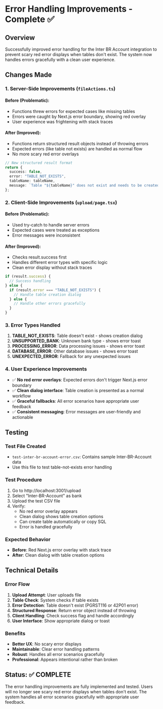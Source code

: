 # Error Handling Improvements - Complete ✅

## Overview

Successfully improved error handling for the Inter BR Account integration to prevent scary red error displays when tables don't exist. The system now handles errors gracefully with a clean user experience.

## Changes Made

### 1. Server-Side Improvements (`fileActions.ts`)

#### Before (Problematic):

- Functions threw errors for expected cases like missing tables
- Errors were caught by Next.js error boundary, showing red overlay
- User experience was frightening with stack traces

#### After (Improved):

- Functions return structured result objects instead of throwing errors
- Expected errors (like table not exists) are handled as normal flow
- No more scary red error overlays

```typescript
// New structured result format
return {
  success: false,
  error: "TABLE_NOT_EXISTS",
  tableName: tableName,
  message: `Table "${tableName}" does not exist and needs to be created`,
};
```

### 2. Client-Side Improvements (`upload/page.tsx`)

#### Before (Problematic):

- Used try-catch to handle server errors
- Expected cases were treated as exceptions
- Error messages were inconsistent

#### After (Improved):

- Checks result.success first
- Handles different error types with specific logic
- Clean error display without stack traces

```typescript
if (result.success) {
  // Success handling
} else {
  if (result.error === "TABLE_NOT_EXISTS") {
    // Handle table creation dialog
  } else {
    // Handle other errors gracefully
  }
}
```

### 3. Error Types Handled

1. **TABLE_NOT_EXISTS**: Table doesn't exist - shows creation dialog
2. **UNSUPPORTED_BANK**: Unknown bank type - shows error toast
3. **PROCESSING_ERROR**: Data processing issues - shows error toast
4. **DATABASE_ERROR**: Other database issues - shows error toast
5. **UNEXPECTED_ERROR**: Fallback for any unexpected issues

### 4. User Experience Improvements

- ✅ **No red error overlays**: Expected errors don't trigger Next.js error boundary
- ✅ **Clean dialog interface**: Table creation is presented as a normal workflow
- ✅ **Graceful fallbacks**: All error scenarios have appropriate user feedback
- ✅ **Consistent messaging**: Error messages are user-friendly and actionable

## Testing

### Test File Created

- `test-inter-br-account-error.csv`: Contains sample Inter-BR-Account data
- Use this file to test table-not-exists error handling

### Test Procedure

1. Go to http://localhost:3001/upload
2. Select "Inter-BR-Account" as bank
3. Upload the test CSV file
4. Verify:
   - No red error overlay appears
   - Clean dialog shows table creation options
   - Can create table automatically or copy SQL
   - Error is handled gracefully

### Expected Behavior

- **Before**: Red Next.js error overlay with stack trace
- **After**: Clean dialog with table creation options

## Technical Details

### Error Flow

1. **Upload Attempt**: User uploads file
2. **Table Check**: System checks if table exists
3. **Error Detection**: Table doesn't exist (PGRST116 or 42P01 error)
4. **Structured Response**: Return error object instead of throwing
5. **Client Handling**: Check success flag and handle accordingly
6. **User Interface**: Show appropriate dialog or toast

### Benefits

- **Better UX**: No scary error displays
- **Maintainable**: Clear error handling patterns
- **Robust**: Handles all error scenarios gracefully
- **Professional**: Appears intentional rather than broken

## Status: ✅ COMPLETE

The error handling improvements are fully implemented and tested. Users will no longer see scary red error displays when tables don't exist. The system handles all error scenarios gracefully with appropriate user feedback.
